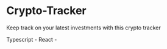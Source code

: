 # Crypto-Tracker

Keep track on your latest investments with this crypto tracker

Typescript - React - 

